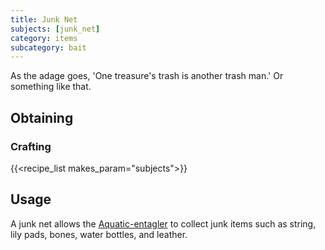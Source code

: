 ```yaml
---
title: Junk Net
subjects: [junk_net]
category: items
subcategory: bait
---
```


As the adage goes, 'One treasure's trash is another trash man.' Or something like that.

Obtaining
---------

### Crafting
{{<recipe_list makes_param="subjects">}}

Usage
-----

A junk net allows the [Aquatic-entagler](../../cultivation/aquatic-entagler) to collect junk items such as string, lily pads, bones, water bottles, and leather.